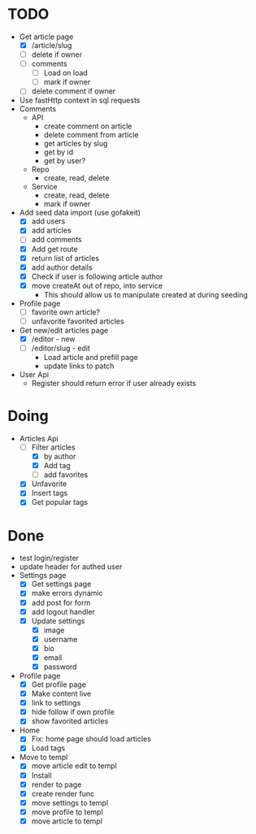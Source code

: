 # TODO

- Get article page
  - [x] /article/slug
  - [ ] delete if owner
  - [ ] comments
    - [ ] Load on load
    - [ ] mark if owner
  - [ ] delete comment if owner
- Use fastHttp context in sql requests
- Comments
  - API
    - create comment on article
    - delete comment from article
    - get articles by slug
    - get by id
    - get by user?
  - Repo
    - create, read, delete
  - Service
    - create, read, delete
    - mark if owner
- Add seed data import (use gofakeit)
  - [x] add users
  - [x] add articles
  - [ ] add comments
  - [x] Add get route
  - [x] return list of articles
  - [x] add author details
  - [x] Check if user is following article author
  - [x] move createAt out of repo, into service
    - This should allow us to manipulate created at during seeding
- Profile page
  - [ ] favorite own article?
  - [ ] unfavorite favorited articles
- Get new/edit articles page
  - [x] /editor - new
  - [ ] /editor/slug - edit
    - Load article and prefill page
    - update links to patch
- User Api
  - Register should return error if user already exists

# Doing

- Articles Api
  - [ ] Filter articles
    - [x] by author
    - [x] Add tag
    - [ ] add favorites
  - [x] Unfavorite
  - [x] Insert tags
  - [x] Get popular tags

# Done

- test login/register
- update header for authed user
- Settings page
  - [x] Get settings page
  - [x] make errors dynamic
  - [x] add post for form
  - [x] add logout handler
  - [x] Update settings
    - [x] image
    - [x] username
    - [x] bio
    - [x] email
    - [x] password
- Profile page
  - [x] Get profile page
  - [x] Make content live
  - [x] link to settings
  - [x] hide follow if own profile
  - [x] show favorited articles
- Home
  - [x] Fix: home page should load articles
  - [x] Load tags
- Move to templ
  - [x] move article edit to templ
  - [x] Install
  - [x] render to page
  - [x] create render func
  - [x] move settings to templ
  - [x] move profile to templ
  - [x] move article to templ

